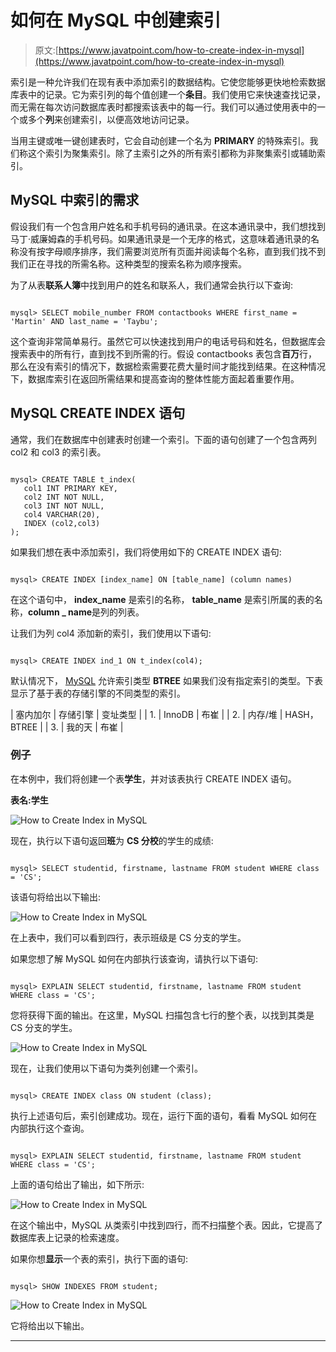 # 如何在 MySQL 中创建索引

> 原文:[https://www.javatpoint.com/how-to-create-index-in-mysql](https://www.javatpoint.com/how-to-create-index-in-mysql)

索引是一种允许我们在现有表中添加索引的数据结构。它使您能够更快地检索数据库表中的记录。它为索引列的每个值创建一个**条目**。我们使用它来快速查找记录，而无需在每次访问数据库表时都搜索该表中的每一行。我们可以通过使用表中的一个或多个**列**来创建索引，以便高效地访问记录。

当用主键或唯一键创建表时，它会自动创建一个名为 **PRIMARY** 的特殊索引。我们称这个索引为聚集索引。除了主索引之外的所有索引都称为非聚集索引或辅助索引。

## MySQL 中索引的需求

假设我们有一个包含用户姓名和手机号码的通讯录。在这本通讯录中，我们想找到马丁·威廉姆森的手机号码。如果通讯录是一个无序的格式，这意味着通讯录的名称没有按字母顺序排序，我们需要浏览所有页面并阅读每个名称，直到我们找不到我们正在寻找的所需名称。这种类型的搜索名称为顺序搜索。

为了从表**联系人簿**中找到用户的姓名和联系人，我们通常会执行以下查询:

```

mysql> SELECT mobile_number FROM contactbooks WHERE first_name = 'Martin' AND last_name = 'Taybu';

```

这个查询非常简单易行。虽然它可以快速找到用户的电话号码和姓名，但数据库会搜索表中的所有行，直到找不到所需的行。假设 contactbooks 表包含**百万**行，那么在没有索引的情况下，数据检索需要花费大量时间才能找到结果。在这种情况下，数据库索引在返回所需结果和提高查询的整体性能方面起着重要作用。

## MySQL CREATE INDEX 语句

通常，我们在数据库中创建表时创建一个索引。下面的语句创建了一个包含两列 col2 和 col3 的索引表。

```

mysql> CREATE TABLE t_index(
   col1 INT PRIMARY KEY,
   col2 INT NOT NULL,
   col3 INT NOT NULL,
   col4 VARCHAR(20),
   INDEX (col2,col3) 
);

```

如果我们想在表中添加索引，我们将使用如下的 CREATE INDEX 语句:

```

mysql> CREATE INDEX [index_name] ON [table_name] (column names)

```

在这个语句中， **index_name** 是索引的名称， **table_name** 是索引所属的表的名称，**column _ name**是列的列表。

让我们为列 col4 添加新的索引，我们使用以下语句:

```

mysql> CREATE INDEX ind_1 ON t_index(col4);

```

默认情况下， [MySQL](https://www.javatpoint.com/mysql-tutorial) 允许索引类型 **BTREE** 如果我们没有指定索引的类型。下表显示了基于表的存储引擎的不同类型的索引。

| 塞内加尔 | 存储引擎 | 变址类型 |
| 1. | InnoDB | 布崔 |
| 2. | 内存/堆 | HASH，BTREE |
| 3. | 我的天 | 布崔 |

### 例子

在本例中，我们将创建一个表**学生**，并对该表执行 CREATE INDEX 语句。

**表名:学生**

![How to Create Index in MySQL](../Images/45b30e64d5ca561116aec7cdfe8ee0b4.png)

现在，执行以下语句返回**班**为 **CS 分校**的学生的成绩:

```

mysql> SELECT studentid, firstname, lastname FROM student WHERE class = 'CS';

```

该语句将给出以下输出:

![How to Create Index in MySQL](../Images/13d168fa8aa2302b950a686bb1175a15.png)

在上表中，我们可以看到四行，表示班级是 CS 分支的学生。

如果您想了解 MySQL 如何在内部执行该查询，请执行以下语句:

```

mysql> EXPLAIN SELECT studentid, firstname, lastname FROM student WHERE class = 'CS';

```

您将获得下面的输出。在这里，MySQL 扫描包含七行的整个表，以找到其类是 CS 分支的学生。

![How to Create Index in MySQL](../Images/2b1bdb28f6830660282557ef1b9278e5.png)

现在，让我们使用以下语句为类列创建一个索引。

```

mysql> CREATE INDEX class ON student (class);

```

执行上述语句后，索引创建成功。现在，运行下面的语句，看看 MySQL 如何在内部执行这个查询。

```

mysql> EXPLAIN SELECT studentid, firstname, lastname FROM student WHERE class = 'CS';

```

上面的语句给出了输出，如下所示:

![How to Create Index in MySQL](../Images/59e2f1773c58c0a3fa9ec8da41eb3bd3.png)

在这个输出中，MySQL 从类索引中找到四行，而不扫描整个表。因此，它提高了数据库表上记录的检索速度。

如果你想**显示**一个表的索引，执行下面的语句:

```

mysql> SHOW INDEXES FROM student;

```

![How to Create Index in MySQL](../Images/bc7196453f161d81b4268b7806fbf645.png)

它将给出以下输出。

* * *